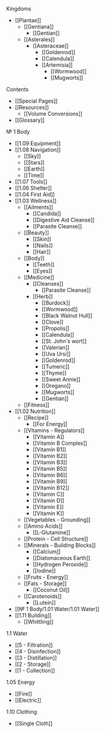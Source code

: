 Kingdoms
- [[Plantae]]
  - [[Gentiana]]
    - [[Gentian]]
  - [[Asterales]]
    - [[Asteraceae]]
      - [[Goldenrod]]
      - [[Calendula]]
      - [[Artemisia]]
        - [[Wormwood]]
        - [[Mugworts]]

Contents
- [[Special Pages]]
- [[Resources]]
  - [[Volume Conversions]]
- [[Glossary]]

№ 1 Body
- [[1.09 Equipment]]
- [[1.08 Navigation]]
  - [[Sky]]
  - [[Stars]]
  - [[Earth]]
  - [[Time]]
- [[1.07 Tools]]
- [[1.06 Shelter]]
- [[1.04 First Aid]]
- [[1.03 Wellness]]
  - [[Ailments]]
    - [[Candida]]
    - [[Digestive Aid Cleanse]]
    - [[Parasite Cleanse]]
  - [[Beauty]]
    - [[Skin]]
    - [[Nails]]
    - [[Hair]]
  - [[Body]]
    - [[Teeth]]
    - [[Eyes]]
  - [[Medicine]]
    - [[Cleanses]]
      - [[Parasite Cleanse]]
    - [[Herb]]
      - [[Burdock]]
      - [[Wormwood]]
      - [[Black Walnut Hull]]
      - [[Clove]]
      - [[Propolis]]
      - [[Calendula]]
      - [[St. John's wort]]
      - [[Valerian]]
      - [[Uva Ursi]]
      - [[Goldenrod]]
      - [[Tumeric]]
      - [[Thyme]]
      - [[Sweet Annie]]
      - [[Oregano]]
      - [[Mugworts]]
      - [[Gentian]]
  - [[Fitness]]
- [[1.02 Nutrition]]
  - [[Recipe]]
    - [[For Energy]]
  - [[Vitamins - Regulators]]
    - [[Vitamin A]]
    - [[Vitamin B Complex]]
    - [[Vitamin B1]]
    - [[Vitamin B2]]
    - [[Vitamin B3]]
    - [[Vitamin B5]]
    - [[Vitamin B6]]
    - [[Vitamin B9]]
    - [[Vitamin B12]]
    - [[Vitamin C]]
    - [[Vitamin D]]
    - [[Vitamin E]]
    - [[Vitamin K]]
  - [[Vegetables - Grounding]]
  - [[Amino Acids]]
    - [[L-Glutamine]]
  - [[Protein - Cell Structure]]
  - [[Minerals - Building Blocks]]
    - [[Calcium]]
    - [[Diatomaceous Earth]]
    - [[Hydrogen Peroxide]]
    - [[Iodine]]
  - [[Fruits - Energy]]
  - [[Fats - Storage]]
    - [[Coconut Oil]]
  - [[Carotenoids]]
    - [[Lutein]]
- [[№ 1 Body/1.01 Water/1.01 Water]]
- [[1.11 Building]]
  - [[Whittling]]

1.1 Water
- [[5 - Filtration]]
- [[4 - Disinfection]]
- [[3 - Distillation]]
- [[2 - Storage]]
- [[1 - Collection]]

1.05 Energy
- [[Fire]]
- [[Electric]]

1.10 Clothing
- [[Single Cloth]]

